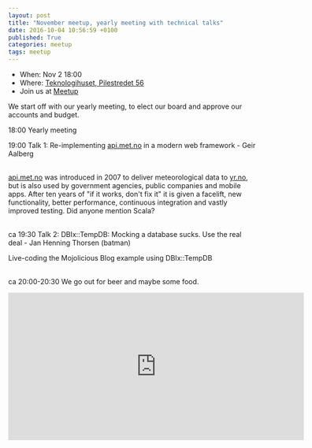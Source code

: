 ```yaml
---
layout: post
title: "November meetup, yearly meeting with technical talks"
date: 2016-10-04 10:56:59 +0100
published: True
categories: meetup
tags: meetup
---
```


* When: Nov 2 18:00
* Where: [Teknologihuset, Pilestredet 56](https://maps.google.com/maps?f=q&hl=en&q=Pilestredet+56%2C+Oslo%2C+no)
* Join us at [Meetup](https://www.meetup.com/Oslo-pm/events/234612511/)

We start off with our yearly meeting, to elect our board and approve our accounts and budget.

18:00 Yearly meeting

19:00 Talk 1: Re-implementing <a href="http://api.met.no">api.met.no</a> in a modern web framework - Geir Aalberg

<br><a href="http://api.met.no">api.met.no</a> was introduced in 2007 to deliver meteorological data to <a href="http://yr.no">yr.no</a>, but is also used by government agencies, public companies and mobile apps. After ten years of &quot;if it works, don&#39;t fix it&quot; it is given a facelift, new functionality, better performance, continuous integration and vastly improved testing. Did anyone mention Scala?

<br>ca 19:30 Talk 2: DBIx::TempDB: Mocking a database sucks. Use the real deal - Jan Henning Thorsen (batman)

Live-coding the Mojolicious Blog example using DBIx::TempDB

<br>ca 20:00-20:30 We go out for beer and maybe some food.

<iframe class="google-maps" src="https://www.google.com/maps/embed/v1/place?q=q=Pilestredet+56%2C+Oslo%2C+no&key=AIzaSyASIjsQVcDWLnkdszZ-yw13Qcs-iFk8Q4Y" width="600" height="300" frameborder="0" allowfullscreen></iframe>
